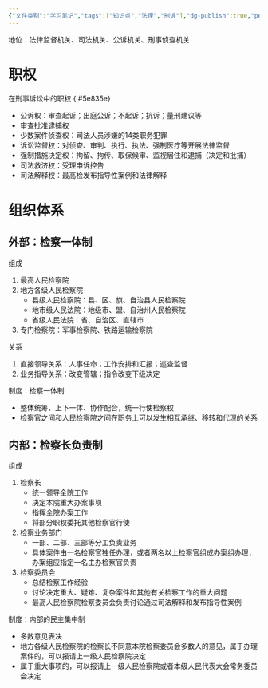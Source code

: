 ```yaml
---
{"文件类别":"学习笔记","tags":["知识点","法理","刑诉"],"dg-publish":true,"permalink":"/学习笔记studyup/知识点cheese/人民检察院/","dgPassFrontmatter":true,"created":"2024-09-11T21:19:06.849+08:00","updated":"2024-10-25T12:25:18.374+08:00"}
---
```


地位：法律监督机关、司法机关、公诉机关、刑事侦查机关

# 职权
在刑事诉讼中的职权
{ #5e835e}

- 公诉权：审查起诉；出庭公诉；不起诉；抗诉；量刑建议等
- 审查批准逮捕权
- 少数案件侦查权：司法人员涉嫌的14类职务犯罪
- 诉讼监督权：对侦查、审判、执行、执法、强制医疗等开展法律监督
- 强制措施决定权：拘留、拘传、取保候审、监视居住和逮捕（决定和批捕）
- 司法救济权：受理申诉控告
- 司法解释权：最高检发布指导性案例和法律解释
# 组织体系
## 外部：检察一体制
组成
1. 最高人民检察院
2. 地方各级人民检察院
	- 县级人民检察院：县、区、旗、自治县人民检察院
	- 地市级人民法院：地级市、盟、自治州人民检察院
	- 省级人民法院：省、自治区、直辖市
3. 专门检察院：军事检察院、铁路运输检察院

关系
1. 直接领导关系：人事任命；工作安排和汇报；巡查监督
2. 业务指导关系：改变管辖；指令改变下级决定

制度：检察一体制
- 整体统筹、上下一体、协作配合，统一行使检察权
- 检察官之间和人民检察院之间在职务上可以发生相互承继、移转和代理的关系

## 内部：检察长负责制
组成
1. 检察长
	- 统一领导全院工作
	- 决定本院重大办案事项
	- 指挥全院办案工作
	- 将部分职权委托其他检察官行使
2. 检察业务部门
	- 一部、二部、三部等分工负责业务
	- 具体案件由一名检察官独任办理，或者两名以上检察官组成办案组办理，办案组应指定一名主办检察官负责
3. 检察委员会
	- 总结检察工作经验
	- 讨论决定重大、疑难、复杂案件和其他有关检察工作的重大问题
	- 最高人民检察院检察委员会负责讨论通过司法解释和发布指导性案例

制度：内部的民主集中制
- 多数意见表决
- 地方各级人民检察院的检察长不同意本院检察委员会多数人的意见，属于办理案件的，可以报请上一级人民检察院决定
- 属于重大事项的，可以报请上一级人民检察院或者本级人民代表大会常务委员会决定